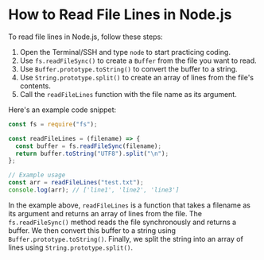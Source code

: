 # How to Read File Lines in Node.js

To read file lines in Node.js, follow these steps:

1. Open the Terminal/SSH and type `node` to start practicing coding.
2. Use `fs.readFileSync()` to create a `Buffer` from the file you want to read.
3. Use `Buffer.prototype.toString()` to convert the buffer to a string.
4. Use `String.prototype.split()` to create an array of lines from the file's contents.
5. Call the `readFileLines` function with the file name as its argument.

Here's an example code snippet:

```js
const fs = require("fs");

const readFileLines = (filename) => {
  const buffer = fs.readFileSync(filename);
  return buffer.toString("UTF8").split("\n");
};

// Example usage
const arr = readFileLines("test.txt");
console.log(arr); // ['line1', 'line2', 'line3']
```

In the example above, `readFileLines` is a function that takes a filename as its argument and returns an array of lines from the file. The `fs.readFileSync()` method reads the file synchronously and returns a buffer. We then convert this buffer to a string using `Buffer.prototype.toString()`. Finally, we split the string into an array of lines using `String.prototype.split()`.
